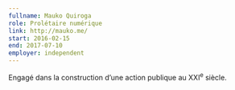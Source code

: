 ```yaml
---
fullname: Mauko Quiroga
role: Prolétaire numérique
link: http://mauko.me/
start: 2016-02-15
end: 2017-07-10
employer: independent
---
```


Engagé dans la construction d’une action publique au XXI<sup>e</sup> siècle.
